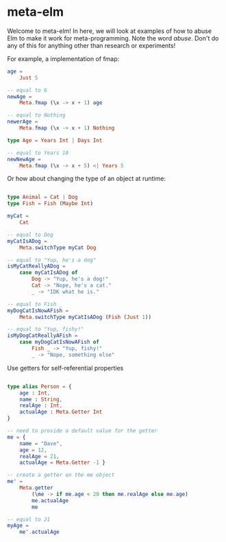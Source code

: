 # meta-elm

Welcome to meta-elm! In here, we will look at examples of how to abuse Elm to make it work for meta-programming. Note the word _abuse_. Don't do any of this for anything other than research or experiments!

For example, a implementation of fmap:

```elm
age =
    Just 5

-- equal to 6
newAge =
    Meta.fmap (\x -> x + 1) age

-- equal to Nothing
newerAge =
    Meta.fmap (\x -> x + 1) Nothing

type Age = Years Int | Days Int

-- equal to Years 10
newNewAge =
    Meta.fmap (\x -> x + 5) <| Years 5
```

Or how about changing the type of an object at runtime:

```elm

type Animal = Cat | Dog
type Fish = Fish (Maybe Int)

myCat =
    Cat

-- equal to Dog
myCatIsADog =
    Meta.switchType myCat Dog

-- equal to "Yup, he's a dog"
isMyCatReallyADog =
    case myCatIsADog of
        Dog -> "Yup, he's a dog!"
        Cat -> "Nope, he's a cat."
        _ -> "IDK what he is."

-- equal to Fish _
myDogCatIsNowAFish =
    Meta.switchType myCatIsADog (Fish (Just 1))

-- equal to "Yup, fishy!"
isMyDogCatReallyAFish =
    case myDogCatIsNowAFish of
        Fish _ -> "Yup, fishy!"
        _ -> "Nope, something else"

```

Use getters for self-referential properties

```elm

type alias Person = {
    age : Int,
    name : String,
    realAge : Int,
    actualAge : Meta.Getter Int
}

-- need to provide a default value for the getter
me = {
    name = "Dave",
    age = 12,
    realAge = 21,
    actualAge = Meta.Getter -1 }

-- create a getter on the me object
me' =
    Meta.getter
        (\me -> if me.age < 20 then me.realAge else me.age)
        me.actualAge
        me

-- equal to 21
myAge =
    me'.actualAge

```

